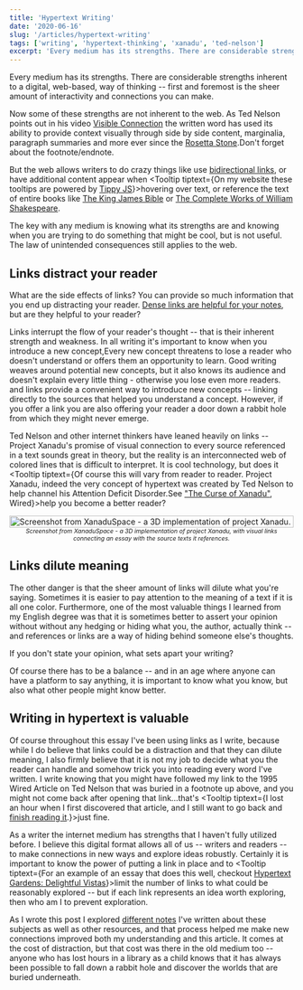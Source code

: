 ```yaml
---
title: 'Hypertext Writing'
date: '2020-06-16'
slug: '/articles/hypertext-writing'
tags: ['writing', 'hypertext-thinking', 'xanadu', 'ted-nelson']
excerpt: 'Every medium has its strengths. There are considerable strengths inherent to a digital, web-based, way of thinking -- first and foremost is the sheer amount of interactivity and connections you can make.'
---
```


Every medium has its strengths. There are considerable strengths inherent to a digital, web-based, way of thinking -- first and foremost is the sheer amount of interactivity and connections you can make.

Now some of these strengths are not inherent to the web. As <Tooltip tiptext="An early pioneer of the internet and the inventor of the term 'hyperlink'">Ted Nelson</Tooltip> points out in his video [Visible Connection](/notes/visible-connection) the written word has used its ability to provide context visually through side by side content, marginalia, paragraph summaries and more ever since the [Rosetta Stone](https://en.wikipedia.org/wiki/Rosetta_Stone).<Footnote count={1}>Don't forget about the footnote/endnote.</Footnote>

But the web allows writers to do crazy things like use [bidirectional links](https://maggieappleton.com/bidirectionals), or have additional content appear when <Tooltip tiptext={<span>On my website these tooltips are powered by <a href="/notes/tippy">Tippy JS</a></span>}>hovering over text</Tooltip>, or reference the text of entire books like [The King James Bible](http://www.gutenberg.org/cache/epub/10/pg10.txt) or [The Complete Works of William Shakespeare](https://ocw.mit.edu/ans7870/6/6.006/s08/lecturenotes/files/t8.shakespeare.txt). 

The key with any medium is knowing what its strengths are and knowing when you are trying to do something that might be cool, but is not useful. The law of unintended consequences still applies to the web.

## Links distract your reader

What are the side effects of links? You can provide so much information that you end up distracting your reader. [Dense links are helpful for your notes](https://notes.andymatuschak.org/z2HUE4ABbQjUNjrNemvkTCsLa1LPDRuwh1tXC), but are they helpful to your reader?

Links interrupt the flow of your reader's thought -- that is their inherent strength and weakness. In all writing it's important to know when you introduce a new concept,<Footnote count={2}>Every new concept threatens to lose a reader who doesn't understand or offers them an opportunity to learn. Good writing weaves around potential new concepts, but it also knows its audience and doesn't explain every little thing - otherwise you lose even more readers.</Footnote> and links provide a convenient way to introduce new concepts -- linking directly to the sources that helped you understand a concept. However, if you offer a link you are also offering your reader a door down a rabbit hole from which they might never emerge. 

Ted Nelson and other internet thinkers have leaned heavily on links -- <Tooltip tiptext="Project Xanadu: The culmination of Ted Nelson's vision for what the World Wide Web should have been - featuring bidirectional links, transclusion, and more.">Project Xanadu</Tooltip>'s promise of visual connection to every source referenced in a text sounds great in theory, but the reality is an interconnected web of colored lines that is difficult to interpret. It is cool technology, but does it <Tooltip tiptext={<span>Of course this will vary from reader to reader. Project Xanadu, indeed the very concept of hypertext was created by Ted Nelson to help channel his Attention Deficit Disorder.<Footnote count={3}>See <a href="https://www.wired.com/1995/06/xanadu/">"The Curse of Xanadu"</a>, Wired</Footnote></span>}>help you become a better reader?</Tooltip> 

<figure style="display: flex; flex-direction: column; margin:0;">
<img style="width: 100%" src="/9a-XUSP.png" alt="Screenshot from XanaduSpace - a 3D implementation of project Xanadu."/>
<figcaption style="font-size: 75%; text-align: center; font-style: italic; max-width: 500px; margin: auto;">Screenshot from XanaduSpace - a 3D implementation of project Xanadu, with visual links connecting an essay with the source texts it references.</figcaption>
</figure>

## Links dilute meaning

The other danger is that the sheer amount of links will dilute what you're saying. Sometimes it is easier to pay attention to the meaning of a text if it is all one color. Furthermore, one of the most valuable things I learned from my English degree was that it is sometimes better to assert your opinion without without any hedging or hiding what you, the author, actually think -- and references or links are a way of hiding behind someone else's thoughts.

<Callout>If you don't state your opinion, what sets apart your writing?</Callout>

Of course there has to be a balance -- and in an age where anyone can have a platform to say anything, it is important to know what you know, but also what other people might know better. 

## Writing in hypertext is valuable

Of course throughout this essay I've been using links as I write, because while I do believe that links could be a distraction and that they can dilute meaning, I also firmly believe that it is not my job to decide what you the reader can handle and somehow trick you into reading every word I've written. I write knowing that you might have followed my link to the 1995 Wired Article on Ted Nelson that was buried in a footnote up above, and you might not come back after opening that link...that's <Tooltip tiptext={<span>I lost an hour when I first discovered that article, and I still want to go back and <a href="https://www.wired.com/1995/06/xanadu/">finish reading it</a>.</span>}>just fine.</Tooltip>

As a writer the internet medium has strengths that I haven't fully utilized before. I believe this digital format allows all of us -- writers and readers -- to make connections in new ways and explore ideas robustly. Certainly it is important to know the power of putting a link in place and to <Tooltip tiptext={<span>For an example of an essay that does this well, checkout <a href="http://www.eastgate.com/garden/">Hypertext Gardens: Delightful Vistas</a></span>}>limit the number of links</Tooltip> to what could be reasonably explored -- but if each link represents an idea worth exploring, then <Tooltip tiptext="If I believe that truth exists, which I do, than exploration is not something to be scared of, it's something to encourage. The truth can always bear exploration.">who am I to prevent exploration</Tooltip>.

As I wrote this post I explored [different notes](/notes/xanadu) I've written about these subjects as well as other resources, and that process helped me make new connections improved both my understanding and this article. It comes at the cost of distraction, but that cost was there in the old medium too -- anyone who has lost hours in a library as a child knows that it has always been possible to fall down a rabbit hole and discover the worlds that are buried underneath.
